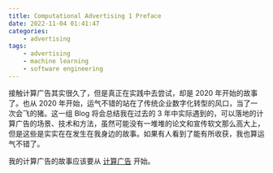 ```yaml
---
title: Computational Advertising 1 Preface
date: 2022-11-04 01:41:47
categories:
    - advertising
tags:
    - advertising
    - machine learning
    - software engineering
---
```


接触计算广告其实很久了，但是真正在实践中去尝试，却是 2020 年开始的故事了。也从 2020 年开始，运气不错的站在了传统企业数字化转型的风口，当了一次会飞的猪。这一组 Blog 将会总结我在过去的 3 年中实际遇到的，可以落地的计算广告的场景、技术和方法，虽然可能没有一堆堆的论文和宣传软文那么高大上，但是这些是实实在在发生在我身边的故事。如果有人看到了能有所收获，我也算运气不错了。

我的计算广告的故事应该要从 [计算广告](https://book.douban.com/subject/34804492/) 开始。
